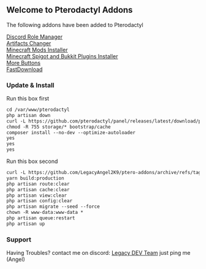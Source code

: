 ## Welcome to Pterodactyl Addons

The following addons have been added to Pterodactyl

[Discord Role Manager](https://pterodactylmarket.com/resource/342)<br>
[Artifacts Changer](https://pterodactylmarket.com/resource/271)<br>
[Minecraft Mods Installer](https://pterodactylmarket.com/resource/257)<br>
[Minecraft Spigot and Bukkit Plugins Installer](https://pterodactylmarket.com/resource/326)<br>
[More Buttons](https://pterodactylmarket.com/resource/325)<br>
[FastDownload](https://pterodactylmarket.com/resource/163)

### Update & Install

Run this box first
```markdown
cd /var/www/pterodactyl
php artisan down
curl -L https://github.com/pterodactyl/panel/releases/latest/download/panel.tar.gz | tar -xzv
chmod -R 755 storage/* bootstrap/cache
composer install --no-dev --optimize-autoloader
yes
yes
yes
```

Run this box second
```markdown
curl -L https://github.com/LegacyAngel2K9/ptero-addons/archive/refs/tags/v1.0.0.tar.gz | tar -xzv
yarn build:production
php artisan route:clear
php artisan cache:clear
php artisan view:clear
php artisan config:clear
php artisan migrate --seed --force
chown -R www-data:www-data *
php artisan queue:restart
php artisan up
```

### Support

Having Troubles? contact me on discord: [Legacy DEV Team](https://discord.gg/D6zhBfuTKw) just ping me (Angel)
